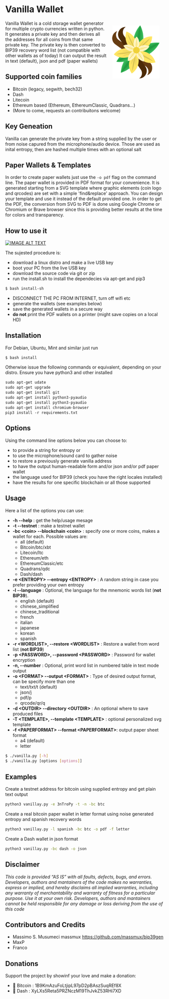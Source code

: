 # Vanilla Wallet

<img src="logo.png" width="150" align="right" vspace="15" hspace="15">

Vanilla Wallet is a cold storage wallet generator for multiple crypto currencies written in python. 
It generates a private key and then derives all the addresses for all coins from that same private key.
The private key is then converted to BIP39 recovery word list (not compatible with other wallets as of today)
It can output the result in text (default), json and pdf (paper wallets)

## Supported coin families
 - Bitcoin (legacy, segwith, bech32)
 - Dash
 - Litecoin 
 - Ethereum based (Ethereum, EthereumClassic, Quadrans...)
 - (More to come, requests an contribuitons welcome)

## Key Geneation
Vanilla can generate the private key from a string supplied by the user or from noise capured from the microphone/audio device. Those are used as inital entropy, then are hashed multiple times with an optional salt

## Paper Wallets & Templates
In order to create paper wallets just use the ```-o pdf``` flag on the command line.
The paper wallet is provided in PDF format for your convenience. It is generated starting from a SVG template where graphic elements (coin logo and
qrcodes) are set with a simple 'find&replace' approach. 
You can design your template and use it instead of the default provided one.
In order to get the PDF, the conversion from SVG to PDF is done using Google Chrome or Chromium or Brave browser since this is providing better results
at the time for colors and transparency. 

## How to use it

[![IMAGE ALT TEXT](http://img.youtube.com/vi/AjrZ0ga8VjA/0.jpg)](http://www.youtube.com/watch?v=AjrZ0ga8VjA "Video Title")

The sujested procedure is:
  * download a linux distro and make a live USB key
  * boot your PC from the live USB key
  * download the source code via git or zip 
  * run the install.sh to install the dependecies via apt-get and pip3
  ```sh
  $ bash install-sh
  ```
  * DISCONNECT THE PC FROM INTERNET, turn off wifi etc
  * generate the wallets (see examples below)
  * save the generated wallets in a secure way
  * **do not** print the PDF wallets on a printer (might save copies on a local HD)


## Installation
For Debian, Ubuntu, Mint and similar just run

```
$ bash install
```

Otherwise issue the following commands or equivalent, depending on your distro. Ensure you have python3 and other installed 


```
sudo apt-get udate
sudo apt-get upgrade
sudo apt-get install git
sudo apt-get install python3-pyaudio
sudo apt-get install python3-pyaudio
sudo apt-get install chromium-browser
pip3 install -r requirements.txt
```



## Options
Using the command line options below you can choose to:
  * to provide a string for entropy or
  * to use the microphone/sound card to gather noise
  * to restore a previously generate vanilla address
  * to have the output human-readable form and/or json and/or pdf paper wallet
  * the language used for BIP39 (check you have the right locales installed)
  * have the results for one specific blockchain or all those supported


## Usage

Here a list of the options you can use:

- **-h --help**  : get the help/usage mesage
- **-t --testnet**  : make a testnet wallet
- **-bc \<coin\> --blockchain \<coin\>**  : specify one or more coins, makes a wallet for each. Possible values are:
    - all (default)
    - Bitcoin/btc/xbt
    - Litecoin/ltc
    - Ethereum/eth
    - EthereumClassic/etc
    - Quadrans/qdc
    - Dash/dash
- **-e \<ENTROPY\>  --entropy \<ENTROPY\>**  : A random string in case you prefer providing your own entropy
- **-l  --language**  : Optional, the language for the mnemonic words list (**not BIP39**).
    - english (default)
    - chinese_simplified
    - chinese_traditional
    - french
    - italian
    - japanese
    - korean
    - spanish
- **-r \<WORDLIST\>, --restore \<WORDLIST\>**  : Restore a wallet from word list (**not BIP39**)
- **-p \<PASSWORD\>, --password \<PASSWORD\>**  : Password for wallet encryption
- **-n, --number** : Optional, print word list in numbered table in text mode output
- **-o \<FORMAT\> --output \<FORMAT\>**  : Type of desired output format, can be specify more than one
    - text/txt/t (default)
    - json/j
    - pdf/p
    - qrcode/qr/q
- **-d \<OUTDIR\> --directory \<OUTDIR\>**  : An optional where to save produced files
- **-T \<TEMPLATE\>, --template \<TEMPLATE\>**  : optional personalized svg template  
- **-f \<PAPERFORMAT\> --format \<PAPERFORMAT\>**: output paper sheet format
    - a4 (default)
    - letter

```sh
$ ./vanilla.py [-h] 
$ ./vanilla.py [options [options]]
```

## Examples

Create a testnet address for bitcoin using supplied entropy and get plain text output
```sh
python3 vanillay.py -e 3nTroPy -t -n -bc btc 
```

Create a real bitcoin paper wallet in letter format using noise generated entropy and spanish recovery words
```sh
python3 vanillay.py -l spanish -bc btc -o pdf -f letter
```

Create a Dash wallet in json format
```sh
python3 vanillay.py -bc dash -o json
```


## Disclaimer
*This code is provided  ​“AS IS” with all faults, defects, bugs, and errors. Developers, authors  and mantainers of the code makes no warranties, express or implied, and hereby disclaims all implied warranties, including any warranty of merchantability and warranty of fitness for a particular purpose. 
Use it at your own risk. Developers, authors  and mantainers cannot be held responsible for any damage or loss deriving from the use of this code*

## Contributors and Credits
- Massimo S. Musumeci massmux https://github.com/massmux/bip39gen
- MaxP
- Franco

## Donations
Support the project by showinf your love and make a donation:

  - 🧡 Bitcoin : 1B9KmAzuFoLtjipL97pD2pBAszSuqREf8X
  - 💙 Dash : XyLXs5Reta5PRZNczM19ThJvkZ53RHi7XD
